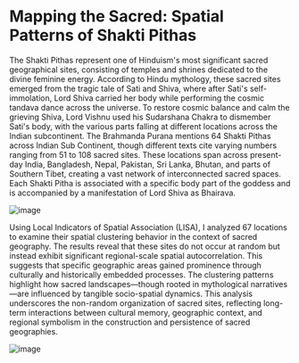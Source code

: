 # Mapping the Sacred: Spatial Patterns of Shakti Pithas

The Shakti Pithas represent one of Hinduism's most significant sacred geographical sites, consisting of temples and shrines dedicated to the divine feminine energy. According to Hindu mythology, these sacred sites emerged from the tragic tale of Sati and Shiva, where after Sati's self-immolation, Lord Shiva carried her body while performing the cosmic tandava dance across the universe. To restore cosmic balance and calm the grieving Shiva, Lord Vishnu used his Sudarshana Chakra to dismember Sati's body, with the various parts falling at different locations across the Indian subcontinent. The Brahmanda Purana mentions 64 Shakti Pithas across Indian Sub Continent, though different texts cite varying numbers ranging from 51 to 108 sacred sites. These locations span across present-day India, Bangladesh, Nepal, Pakistan, Sri Lanka, Bhutan, and parts of Southern Tibet, creating a vast network of interconnected sacred spaces. Each Shakti Pitha is associated with a specific body part of the goddess and is accompanied by a manifestation of Lord Shiva as Bhairava. 

![image](https://github.com/user-attachments/assets/e88f6224-d0c9-4574-87bf-7472af369159)

Using Local Indicators of Spatial Association (LISA), I analyzed 67 locations to examine their spatial clustering behavior in the context of sacred geography. The results reveal that these sites do not occur at random but instead exhibit significant regional-scale spatial autocorrelation. This suggests that specific geographic areas gained prominence through culturally and historically embedded processes. The clustering patterns highlight how sacred landscapes—though rooted in mythological narratives—are influenced by tangible socio-spatial dynamics. This analysis underscores the non-random organization of sacred sites, reflecting long-term interactions between cultural memory, geographic context, and regional symbolism in the construction and persistence of sacred geographies.

![image](https://github.com/user-attachments/assets/73bbebf0-5649-4105-9aed-0c9fcc02865f)
